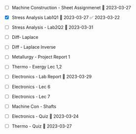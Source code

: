 - [ ] Machine Construction - Sheet Assignmenet 📅 2023-03-27 
- [x] Stress Analysis Lab1Q1 📅 2023-03-27 ✅ 2023-03-22
- [ ] Stress Analysis - Lab2Q2 📅 2023-03-31
- [ ] Diff- Laplace
- [ ] Diff - Laplace Inverse
- [ ] Metallurgy - Project Report 1
- [ ] Thermo - Exergy Lec 1,2
- [ ] Electronics - Lab Report 📅 2023-03-29 
- [ ] Electronics - Lec 6
- [ ] Electronics - Lec 7
- [ ] Machine Con - Shafts
- [ ] Electronics - Quiz 📅 2023-03-24 
- [ ] Thermo - Quiz 📅 2023-03-27 

